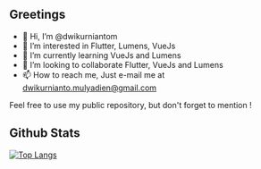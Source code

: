 ## Greetings
- 👋 Hi, I’m @dwikurniantom
- 👀 I’m interested in Flutter, Lumens, VueJs
- 🌱 I’m currently learning VueJs and Lumens
- 💞️ I’m looking to collaborate Flutter, VueJs and Lumens
- 📫 How to reach me, Just e-mail me at dwikurnianto.mulyadien@gmail.com

<!---
dwikurniantom/dwikurniantom is a ✨ special ✨ repository because its `README.md` (this file) appears on your GitHub profile.
You can click the Preview link to take a look at your changes.
--->

Feel free to use my public repository, but don't forget to mention !

## Github Stats

[![Top Langs](https://github-readme-stats.vercel.app/api/top-langs/?username=dwikurniantom&theme=radical)](https://github.com/anuraghazra/github-readme-stats)
